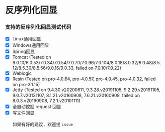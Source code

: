 # 反序列化回显

### 支持的反序列化回显测试代码
- [x] Linux通用回显
- [x] Windows通用回显
- [x] Spring回显
- [x] Tomcat (Tested on 6.0.10/6.0.53/7.0.34/7.0.54/7.0.70/7.0.96/7.0.104/8.0.18/8.0.32/8.0.48/8.5.12/8.5.30/8.5.56/9.0.16/9.0.33, failed on 7.0.10/7.0.22)
- [x] Weblogic
- [x] Resin (Tested on pro-4.0.64, pro-4.0.57, pro-4.0.45, pro-4.0.32, failed on pro-3.1.15)
- [x] Jetty (Tested on 9.4.30.v20200611, 9.3.28.v20191105, 9.2.29.v20191105, 9.0.7.v20131107, 8.1.21.v20160908, 7.6.21.v20160908,
failed on 8.0.3.v20160908, 7.2.1.v20101111)
- [x] 全自动挖掘 request 回显
- [x] 写文件回显
<br/><br/>
如果有好的建议，欢迎提 ```issue```
